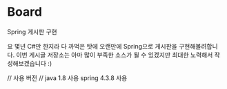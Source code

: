 # Board
Spring 게시판 구현

요 몇년 C#만 한지라 다 까먹은 탓에 오랜만에 Spring으로 게시판을 구현해볼려합니다.
이번 게시글 저장소는 아마 많이 부족한 소스가 될 수 있겠지만 최대한 노력해서 작성해보겠습니다 :)

// 사용 버전 //
java 1.8 사용
spring 4.3.8 사용
